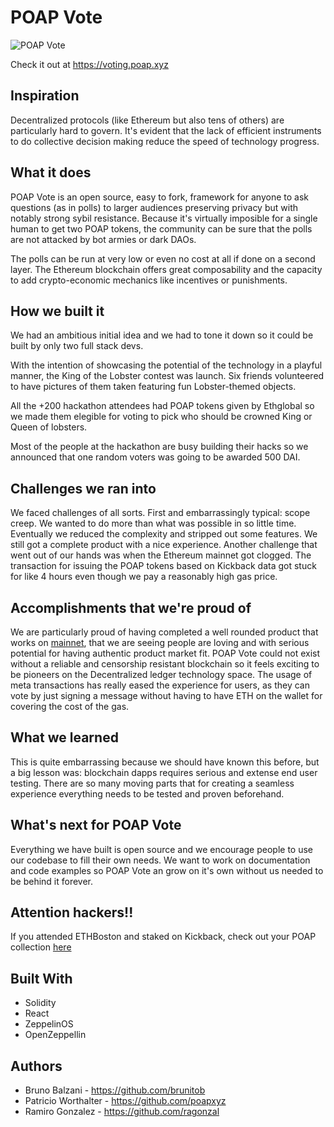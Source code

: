 # POAP Vote

![POAP Vote](https://github.com/poapxyz/poap-vote/blob/master/demo/poap-vote.gif "Demo")

Check it out at https://voting.poap.xyz

## Inspiration

Decentralized protocols (like Ethereum but also tens of others) are particularly hard to govern. It's evident that the lack of efficient instruments to do collective decision making reduce the speed of technology progress.

## What it does

POAP Vote is an open source, easy to fork, framework for anyone to ask questions (as in polls) to larger audiences preserving privacy but with notably strong sybil resistance. Because it's virtually imposible for a single human to get two POAP tokens, the community can be sure that the polls are not attacked by bot armies or dark DAOs.

The polls can be run at very low or even no cost at all if done on a second layer. The Ethereum blockchain offers great composability and the capacity to add crypto-economic mechanics like incentives or punishments.


## How we built it

We had an ambitious initial idea and we had to tone it down so it could be built by only two full stack devs.

With the intention of showcasing the potential of the technology in a playful manner, the King of the Lobster contest was launch. Six friends volunteered to have pictures of them taken featuring fun Lobster-themed objects.

All the +200 hackathon attendees had POAP tokens given by Ethglobal so we made them elegible for voting to pick who should be crowned King or Queen of lobsters.

Most of the people at the hackathon are busy building their hacks so we announced that one random voters was going to be awarded 500 DAI.


## Challenges we ran into

We faced challenges of all sorts. First and embarrassingly typical: scope creep. We wanted to do more than what was possible in so little time. Eventually we reduced the complexity and stripped out some features. We still got a complete product with a nice experience. Another challenge that went out of our hands was when the Ethereum mainnet got clogged. The transaction for issuing the POAP tokens based on Kickback data got stuck for like 4 hours even though we pay a reasonably high gas price.
 
## Accomplishments that we're proud of

We are particularly proud of having completed a well rounded product that works on [mainnet](https://etherscan.io/address/0x0635a20E091Ad352301e0e7F0039a61518e4Dc17), that we are seeing people are loving and with serious potential for having authentic product market fit. POAP Vote could not exist without a reliable and censorship resistant blockchain so it feels exciting to be pioneers on the Decentralized ledger technology space. The usage of meta transactions has really eased the experience for users, as they can vote by just signing a message without having to have ETH on the wallet for covering the cost of the gas.

## What we learned

This is quite embarrassing because we should have known this before, but a big lesson was: blockchain dapps requires serious and extense end user testing. There are so many moving parts that for creating a seamless experience everything needs to be tested and proven beforehand.


## What's next for POAP Vote

Everything we have built is open source and we encourage people to use our codebase to fill their own needs. We want to work on documentation and code examples so POAP Vote an grow on it's own without us needed to be behind it forever.

## Attention hackers!!
If you attended ETHBoston and staked on Kickback, check out your POAP collection [here](https://app.poap.xyz)

## Built With
 - Solidity
 - React
 - ZeppelinOS
 - OpenZeppellin
 
## Authors
- Bruno Balzani - https://github.com/brunitob
- Patricio Worthalter  - https://github.com/poapxyz
- Ramiro Gonzalez - https://github.com/ragonzal
